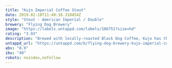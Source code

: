 ```yaml
---
title: "Kujo Imperial Coffee Stout"
date: 2019-02-10T11:49:18.318454Z
style: "Stout - American Imperial / Double"
brewery: "Flying Dog Brewery"
image: "https://labels.untappd.com/labels/106751?size=hd"
rating: "3.93"
description: "Brewed with locally-roasted Black Dog Coffee, Kujo has the perfect balance of roasty stout and chocolatey coffee notes."
untappd_url: "https://untappd.com/b/flying-dog-brewery-kujo-imperial-coffee-stout/106751"
abv: "8.9"
ibu: "40"
robots: noindex,nofollow
---
```

